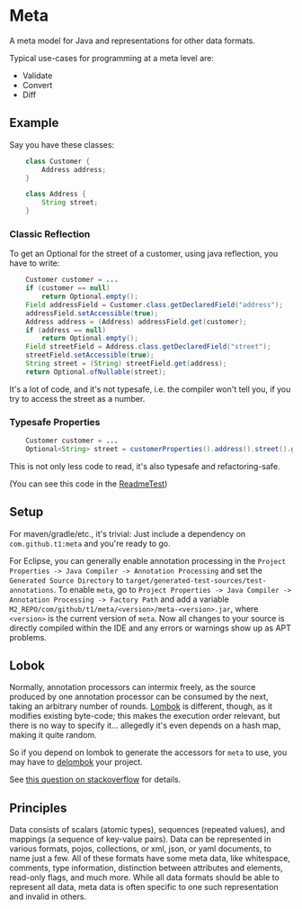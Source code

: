 # Meta

A meta model for Java and representations for other data formats.

Typical use-cases for programming at a meta level are:
* Validate
* Convert
* Diff

## Example

Say you have these classes:

```Java
    class Customer {
        Address address;
    }

    class Address {
        String street;
    }
```

### Classic Reflection

To get an Optional for the street of a customer, using java reflection, you have to write:

```java
    Customer customer = ...
    if (customer == null)
        return Optional.empty();
    Field addressField = Customer.class.getDeclaredField("address");
    addressField.setAccessible(true);
    Address address = (Address) addressField.get(customer);
    if (address == null)
        return Optional.empty();
    Field streetField = Address.class.getDeclaredField("street");
    streetField.setAccessible(true);
    String street = (String) streetField.get(address);
    return Optional.ofNullable(street);
```

It's a lot of code, and it's not typesafe, i.e. the compiler won't tell you, if you try to access
the street as a number.

### Typesafe Properties

```java
    Customer customer = ...
    Optional<String> street = customerProperties().address().street().get(customer);
```

This is not only less code to read, it's also typesafe and refactoring-safe.

(You can see this code in the [ReadmeTest](src/test/java/com/github/t1/meta/test/ReadmeTest.java))

## Setup

For maven/gradle/etc., it's trivial: Just include a dependency on `com.github.t1:meta` and you're ready to go.

For Eclipse, you can generally enable annotation processing in the `Project Properties -> Java Compiler -> Annotation Processing`
and set the `Generated Source Directory` to `target/generated-test-sources/test-annotations`. To enable `meta`, go to
`Project Properties -> Java Compiler -> Annotation Processing -> Factory Path` and add a variable
`M2_REPO/com/github/t1/meta/<version>/meta-<version>.jar`, where `<version>` is the current version of `meta`.
Now all changes to your source is directly compiled within the IDE and any errors or warnings show up as
APT problems.

## Lobok

Normally, annotation processors can intermix freely, as the source produced by one annotation processor
can be consumed by the next, taking an arbitrary number of rounds. [Lombok](http://projectlombok.org) is
different, though, as it modifies existing byte-code; this makes the execution order relevant, but there is
no way to specify it... allegedly it's even depends on a hash map, making it quite random.

So if you depend on lombok to generate the accessors for `meta` to use, you may have to
[delombok](https://projectlombok.org/features/delombok.html) your project.

See [this question on stackoverflow](http://stackoverflow.com/questions/29193806/specifying-order-of-annotation-processors) for details.


## Principles

Data consists of scalars (atomic types), sequences (repeated values), and mappings (a sequence of key-value pairs).
Data can be represented in various formats, pojos, collections, or xml, json, or yaml documents, to name just a few.
All of these formats have some meta data, like whitespace, comments, type information, distinction between attributes
and elements, read-only flags, and much more.
While all data formats should be able to represent all data, meta data is often specific to one such representation and invalid in others.
